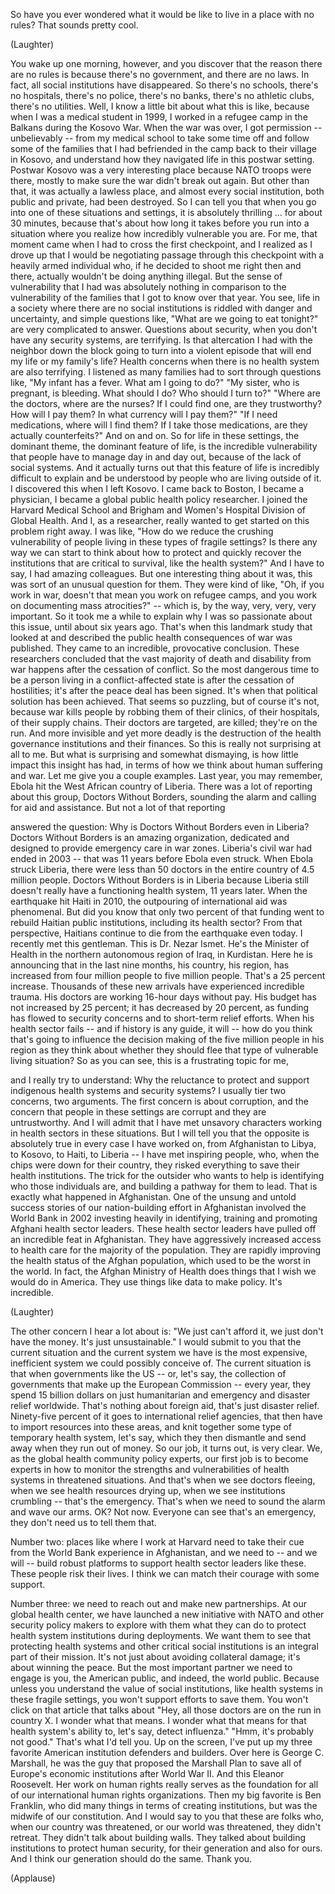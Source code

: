 
So have you ever wondered
what it would be like
to live in a place with no rules?
That sounds pretty cool.

(Laughter)

You wake up one morning, however,
and you discover that the reason
there are no rules
is because there&#39;s no government,
and there are no laws.
In fact, all social institutions
have disappeared.
So there&#39;s no schools,
there&#39;s no hospitals,
there&#39;s no police,
there&#39;s no banks,
there&#39;s no athletic clubs,
there&#39;s no utilities.
Well, I know a little bit
about what this is like,
because when I was
a medical student in 1999,
I worked in a refugee camp
in the Balkans during the Kosovo War.
When the war was over,
I got permission -- unbelievably --
from my medical school
to take some time off
and follow some of the families
that I had befriended in the camp
back to their village in Kosovo,
and understand how they navigated
life in this postwar setting.
Postwar Kosovo
was a very interesting place
because NATO troops were there,
mostly to make sure
the war didn&#39;t break out again.
But other than that,
it was actually a lawless place,
and almost every social institution,
both public and private,
had been destroyed.
So I can tell you
that when you go into one
of these situations and settings,
it is absolutely thrilling ...
for about 30 minutes,
because that&#39;s about how long it takes
before you run into a situation
where you realize
how incredibly vulnerable you are.
For me, that moment came
when I had to cross the first checkpoint,
and I realized as I drove up
that I would be negotiating passage
through this checkpoint
with a heavily armed individual
who, if he decided to shoot me
right then and there,
actually wouldn&#39;t be doing
anything illegal.
But the sense of vulnerability that I had
was absolutely nothing
in comparison to the vulnerability
of the families that I got to know
over that year.
You see, life in a society
where there are no social institutions
is riddled with danger and uncertainty,
and simple questions like,
&quot;What are we going to eat tonight?&quot;
are very complicated to answer.
Questions about security,
when you don&#39;t have any security systems,
are terrifying.
Is that altercation I had
with the neighbor down the block
going to turn into a violent episode
that will end my life
or my family&#39;s life?
Health concerns
when there is no health system
are also terrifying.
I listened as many families
had to sort through questions like,
&quot;My infant has a fever.
What am I going to do?&quot;
&quot;My sister, who is pregnant,
is bleeding. What should I do?
Who should I turn to?&quot;
&quot;Where are the doctors,
where are the nurses?
If I could find one, are they trustworthy?
How will I pay them?
In what currency will I pay them?&quot;
&quot;If I need medications,
where will I find them?
If I take those medications,
are they actually counterfeits?&quot;
And on and on.
So for life in these settings,
the dominant theme,
the dominant feature of life,
is the incredible vulnerability
that people have to manage
day in and day out,
because of the lack of social systems.
And it actually turns out
that this feature of life
is incredibly difficult to explain
and be understood by people
who are living outside of it.
I discovered this when I left Kosovo.
I came back to Boston,
I became a physician,
I became a global public
health policy researcher.
I joined the Harvard Medical School
and Brigham and Women&#39;s Hospital
Division of Global Health.
And I, as a researcher,
really wanted to get started
on this problem right away.
I was like, &quot;How do we reduce
the crushing vulnerability
of people living in these types
of fragile settings?
Is there any way
we can start to think about
how to protect and quickly recover
the institutions
that are critical to survival,
like the health system?&quot;
And I have to say,
I had amazing colleagues.
But one interesting thing about it was,
this was sort of an unusual
question for them.
They were kind of like,
&quot;Oh, if you work in war,
doesn&#39;t that mean
you work on refugee camps,
and you work on documenting
mass atrocities?&quot; --
which is, by the way, very,
very, very important.
So it took me a while to explain
why I was so passionate about this issue,
until about six years ago.
That&#39;s when this landmark study
that looked at and described
the public health consequences of war
was published.
They came to an incredible,
provocative conclusion.
These researchers concluded
that the vast majority of death
and disability from war
happens after the cessation of conflict.
So the most dangerous time to be a person
living in a conflict-affected state
is after the cessation of hostilities;
it&#39;s after the peace deal has been signed.
It&#39;s when that political solution
has been achieved.
That seems so puzzling,
but of course it&#39;s not,
because war kills people
by robbing them of their clinics,
of their hospitals,
of their supply chains.
Their doctors are targeted, are killed;
they&#39;re on the run.
And more invisible
and yet more deadly is the destruction
of the health governance institutions
and their finances.
So this is really not
surprising at all to me.
But what is surprising
and somewhat dismaying,
is how little impact this insight has had,
in terms of how we think
about human suffering and war.
Let me give you a couple examples.
Last year, you may remember,
Ebola hit the West African
country of Liberia.
There was a lot of reporting
about this group, Doctors Without Borders,
sounding the alarm
and calling for aid and assistance.
But not a lot of that reporting

answered the question:
Why is Doctors Without Borders
even in Liberia?
Doctors Without Borders
is an amazing organization,
dedicated and designed to provide
emergency care in war zones.
Liberia&#39;s civil war had ended in 2003 --
that was 11 years
before Ebola even struck.
When Ebola struck Liberia,
there were less than 50 doctors
in the entire country
of 4.5 million people.
Doctors Without Borders is in Liberia
because Liberia still doesn&#39;t really have
a functioning health system,
11 years later.
When the earthquake hit Haiti in 2010,
the outpouring of international
aid was phenomenal.
But did you know that only
two percent of that funding
went to rebuild
Haitian public institutions,
including its health sector?
From that perspective,
Haitians continue to die
from the earthquake even today.
I recently met this gentleman.
This is Dr. Nezar Ismet.
He&#39;s the Minister of Health
in the northern autonomous region of Iraq,
in Kurdistan.
Here he is announcing
that in the last nine months,
his country, his region, has increased
from four million people
to five million people.
That&#39;s a 25 percent increase.
Thousands of these new arrivals
have experienced incredible trauma.
His doctors are working
16-hour days without pay.
His budget has not increased
by 25 percent;
it has decreased by 20 percent,
as funding has flowed to security concerns
and to short-term relief efforts.
When his health sector fails --
and if history is any guide, it will --
how do you think that&#39;s going to influence
the decision making
of the five million people in his region
as they think about
whether they should flee
that type of vulnerable living situation?
So as you can see,
this is a frustrating topic for me,

and I really try to understand:
Why the reluctance to protect and support
indigenous health systems
and security systems?
I usually tier two concerns,
two arguments.
The first concern is about corruption,
and the concern that people
in these settings are corrupt
and they are untrustworthy.
And I will admit that I have met
unsavory characters
working in health sectors
in these situations.
But I will tell you that the opposite
is absolutely true
in every case I have worked on,
from Afghanistan to Libya, to Kosovo,
to Haiti, to Liberia --
I have met inspiring people,
who, when the chips were down
for their country,
they risked everything
to save their health institutions.
The trick for the outsider
who wants to help
is identifying who those individuals are,
and building a pathway for them to lead.
That is exactly what happened
in Afghanistan.
One of the unsung and untold
success stories
of our nation-building effort
in Afghanistan
involved the World Bank in 2002
investing heavily
in identifying, training and promoting
Afghani health sector leaders.
These health sector leaders
have pulled off an incredible feat
in Afghanistan.
They have aggressively increased
access to health care
for the majority of the population.
They are rapidly improving
the health status
of the Afghan population,
which used to be the worst in the world.
In fact, the Afghan Ministry
of Health does things
that I wish we would do in America.
They use things like data to make policy.
It&#39;s incredible.

(Laughter)


The other concern I hear a lot about is:
&quot;We just can&#39;t afford it,
we just don&#39;t have the money.
It&#39;s just unsustainable.&quot;
I would submit to you
that the current situation
and the current system we have
is the most expensive, inefficient system
we could possibly conceive of.
The current situation
is that when governments like the US --
or, let&#39;s say, the collection
of governments
that make up the European Commission --
every year, they spend 15 billion dollars
on just humanitarian and emergency
and disaster relief worldwide.
That&#39;s nothing about foreign aid,
that&#39;s just disaster relief.
Ninety-five percent of it
goes to international relief agencies,
that then have to import resources
into these areas,
and knit together some type
of temporary health system, let&#39;s say,
which they then dismantle and send away
when they run out of money.
So our job, it turns out, is very clear.
We, as the global health
community policy experts,
our first job is to become experts
in how to monitor
the strengths and vulnerabilities
of health systems
in threatened situations.
And that&#39;s when we see doctors fleeing,
when we see health resources drying up,
when we see institutions crumbling --
that&#39;s the emergency.
That&#39;s when we need to sound the alarm
and wave our arms.
OK?
Not now.
Everyone can see that&#39;s an emergency,
they don&#39;t need us to tell them that.

Number two:
places like where I work at Harvard
need to take their cue
from the World Bank experience
in Afghanistan,
and we need to -- and we will --
build robust platforms to support
health sector leaders like these.
These people risk their lives.
I think we can match their courage
with some support.

Number three:
we need to reach out
and make new partnerships.
At our global health center,
we have launched a new initiative
with NATO and other security policy makers
to explore with them what they can do
to protect health system institutions
during deployments.
We want them to see
that protecting health systems
and other critical social institutions
is an integral part of their mission.
It&#39;s not just about avoiding
collateral damage;
it&#39;s about winning the peace.
But the most important partner
we need to engage is you,
the American public,
and indeed, the world public.
Because unless you understand
the value of social institutions,
like health systems
in these fragile settings,
you won&#39;t support efforts to save them.
You won&#39;t click on that article
that talks about &quot;Hey, all those
doctors are on the run in country X.
I wonder what that means.
I wonder what that means
for that health system&#39;s ability
to, let&#39;s say, detect influenza.&quot;
&quot;Hmm, it&#39;s probably not good.&quot;
That&#39;s what I&#39;d tell you.
Up on the screen,
I&#39;ve put up my three favorite American
institution defenders and builders.
Over here is George C. Marshall,
he was the guy that proposed
the Marshall Plan
to save all of Europe&#39;s economic
institutions after World War II.
And this Eleanor Roosevelt.
Her work on human rights
really serves as the foundation
for all of our international
human rights organizations.
Then my big favorite is Ben Franklin,
who did many things
in terms of creating institutions,
but was the midwife of our constitution.
And I would say to you
that these are folks who, when our
country was threatened,
or our world was threatened,
they didn&#39;t retreat.
They didn&#39;t talk about building walls.
They talked about building institutions
to protect human security,
for their generation and also for ours.
And I think our generation
should do the same.
Thank you.

(Applause)

